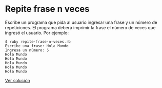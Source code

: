 # Repite frase n veces

Escribe un programa que pida al usuario ingresar una frase y un número de repeticiones.
El programa deberá imprimir la frase el número de veces que ingresó el usuario. Por ejemplo:

```
$ ruby repite-frase-n-veces.rb
Escribe una frase: Hola Mundo
Ingresa un número: 5
Hola Mundo
Hola Mundo
Hola Mundo
Hola Mundo
Hola Mundo
```

[Ver solución](../soluciones/nivel-1/repite-frase-n-veces.rb)

